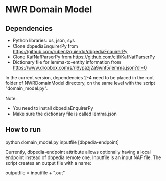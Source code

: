 # NWR Domain Model

## Dependencies

* Python libraries: os, json, sys
* Clone dbpediaEnquirerPy from https://github.com/rubenIzquierdo/dbpediaEnquirerPy
* Clone KafNafParserPy from https://github.com/cltl/KafNafParserPy
* Dictionary file for lemma-to-entity information from https://www.dropbox.com/s/rl6ypazj2a9wnt5/lemma.json?dl=0

In the current version, dependencies 2-4 need to be placed in the root folder of NWRDomainModel directory, on the same level with the script "domain_model.py".

Note:
- You need to install dbpediaEnquirerPy
- Make sure the dictionary file is called lemma.json

## How to run

python domain_model.py inputfile [dbpedia-endpoint]

Currently, dbpedia-endpoint attribute allows optionally having a local endpoint instead of dbpedia remote one. Inputfile is an input NAF file. The script creates an output file with a name:

outputfile = inputfile + ".out"
